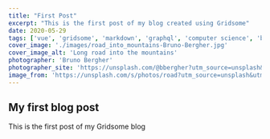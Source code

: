 ```yaml
---
title: "First Post"
excerpt: "This is the first post of my blog created using Gridsome"
date: 2020-05-29
tags: ['vue', 'gridsome', 'markdown', 'graphql', 'computer science', 'blog', 'lecture', 'note', 'database', 'python', 'github']
cover_image: './images/road_into_mountains-Bruno-Bergher.jpg'
cover_image_alt: 'Long road into the mountains'
photographer: 'Bruno Bergher'
photographer_site: 'https://unsplash.com/@bbergher?utm_source=unsplash&utm_medium=referral&utm_content=creditCopyText'
image_from: 'https://unsplash.com/s/photos/road?utm_source=unsplash&utm_medium=referral&utm_content=creditCopyText'
---
```

## My first blog post

This is the first post of my Gridsome blog
